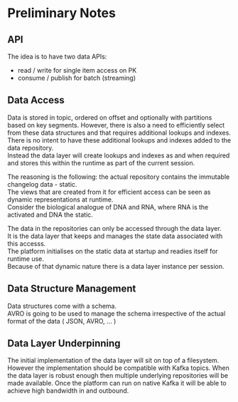 # Preliminary Notes

## API

The idea is to have two data APIs: 
 - read / write for single item access on PK 
 - consume / publish for batch (streaming)

## Data Access
 
Data is stored in topic, ordered on offset and optionally with partitions based on key segments.
However, there is also a need to efficiently select from these data structures and that requires additional lookups and indexes.  
There is no intent to have these additional lookups and indexes added to the data repository.  
Instead the data layer will create lookups and indexes as and when required and stores this within the runtime as part of the current session.  

The reasoning is the following: the actual repository contains the immutable changelog data - static.  
The views that are created from it for efficient access can be seen as dynamic representations at runtime.  
Consider the biological analogue of DNA and RNA, where RNA is the activated and DNA the static.

The data in the repositories can only be accessed through the data layer.  
It is the data layer that keeps and manages the state data associated with this accesss.  
The platform initialises on the static data at startup and readies itself for runtime use.  
Because of that dynamic nature there is a data layer instance per session.

## Data Structure Management

Data structures come with a schema.  
AVRO is going to be used to manage the schema irrespective of the actual format of the data ( JSON, AVRO, ... )

## Data Layer Underpinning

The initial implementation of the data layer will sit on top of a filesystem. 
However the implementation should be compatible with Kafka topics. 
When the data layer is robust enough then multiple underlying repositories will be made available. 
Once the platform can run on native Kafka it will be able to achieve high bandwidth in and outbound.

